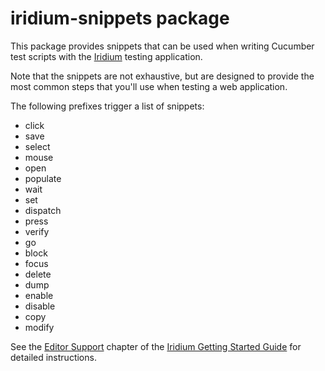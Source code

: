 # iridium-snippets package

This package provides snippets that can be used when writing Cucumber test scripts
with the [Iridium](https://github.com/AutoGeneral/IridiumApplicationTesting) testing application.

Note that the snippets are not exhaustive, but are designed to provide the
most common steps that you'll use when testing a web application.

The following prefixes trigger a list of snippets:

* click
* save
* select
* mouse
* open
* populate
* wait
* set
* dispatch
* press
* verify
* go
* block
* focus
* delete
* dump
* enable
* disable
* copy
* modify

See the [Editor Support](https://autogeneral.gitbooks.io/iridiumapplicationtesting-gettingstartedguide/content/editor_support.html)
chapter of the [Iridium Getting Started Guide](https://www.gitbook.com/book/autogeneral/iridiumapplicationtesting-gettingstartedguide/details)
for detailed instructions.
